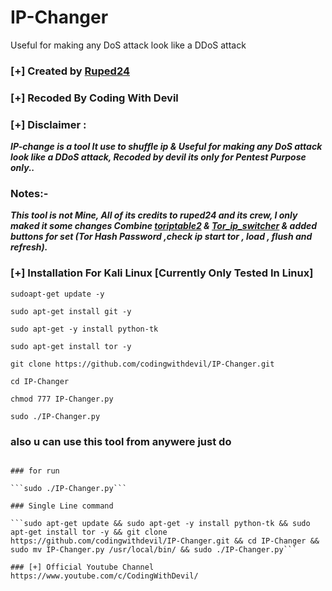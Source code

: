 # IP-Changer
Useful for making any DoS attack look like a DDoS attack

### [+] Created by  [Ruped24](https://github.com/ruped24/) 

### [+] Recoded By Coding With Devil

### [+] Disclaimer :
***IP-change is a tool It use to shuffle ip & Useful for making any DoS attack look like a DDoS attack, Recoded by devil its only for Pentest Purpose only..***

### Notes:- 
***This tool is not Mine, All of its credits to ruped24 and its crew, I only maked it some changes 
    Combine [toriptable2](https://github.com/ruped24/toriptables2.git) & [Tor_ip_switcher](https://github.com/ruped24/tor_ip_switcher.git) & added buttons for set (Tor Hash Password ,check ip 
    start tor , load , flush and refresh).***


### [+] Installation For Kali Linux [Currently Only Tested In Linux]

```sudoapt-get update -y```

```sudo apt-get install git -y```

```sudo apt-get -y install python-tk```

```sudo apt-get install tor -y```

```git clone https://github.com/codingwithdevil/IP-Changer.git```

```cd IP-Changer```

```chmod 777 IP-Changer.py```

```sudo ./IP-Changer.py```

### also u can use this tool from anywere just do  

```sudo cp IP-changer.py /usr/local/bin/

### for run 

```sudo ./IP-Changer.py```

### Single Line command

```sudo apt-get update && sudo apt-get -y install python-tk && sudo apt-get install tor -y && git clone https://github.com/codingwithdevil/IP-Changer.git && cd IP-Changer && sudo mv IP-Changer.py /usr/local/bin/ && sudo ./IP-Changer.py```

### [+] Official Youtube Channel https://www.youtube.com/c/CodingWithDevil/
